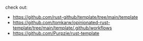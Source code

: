 check out:

* https://github.com/rust-github/template/tree/main/template
* https://github.com/tomkarw/opinionated-rust-template/tree/main/template/.github/workflows
* https://github.com/Purpzie/rust-template
